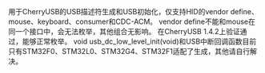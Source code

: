 用于CherryUSB的USB描述符生成和USB初始化，仅支持HID的vendor define、mouse、keyboard、consumer和CDC-ACM。
vendor define不能和mouse在同一个接口中，会无法枚举，其他组合无影响。
在CherryUSB 1.4.2上验证通过，能够正常枚举。
void usb_dc_low_level_init(void)和USB中断回调函数目前只有STM32F0、STM32L0、STM32G4、STM32F1适配了生成，其他请自行解决。
